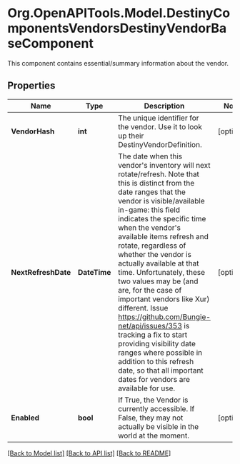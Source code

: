 # Org.OpenAPITools.Model.DestinyComponentsVendorsDestinyVendorBaseComponent
This component contains essential/summary information about the vendor.

## Properties

Name | Type | Description | Notes
------------ | ------------- | ------------- | -------------
**VendorHash** | **int** | The unique identifier for the vendor. Use it to look up their DestinyVendorDefinition. | [optional] 
**NextRefreshDate** | **DateTime** | The date when this vendor&#39;s inventory will next rotate/refresh.  Note that this is distinct from the date ranges that the vendor is visible/available in-game: this field indicates the specific time when the vendor&#39;s available items refresh and rotate, regardless of whether the vendor is actually available at that time. Unfortunately, these two values may be (and are, for the case of important vendors like Xur) different.  Issue https://github.com/Bungie-net/api/issues/353 is tracking a fix to start providing visibility date ranges where possible in addition to this refresh date, so that all important dates for vendors are available for use. | [optional] 
**Enabled** | **bool** | If True, the Vendor is currently accessible.   If False, they may not actually be visible in the world at the moment. | [optional] 

[[Back to Model list]](../README.md#documentation-for-models) [[Back to API list]](../README.md#documentation-for-api-endpoints) [[Back to README]](../README.md)

